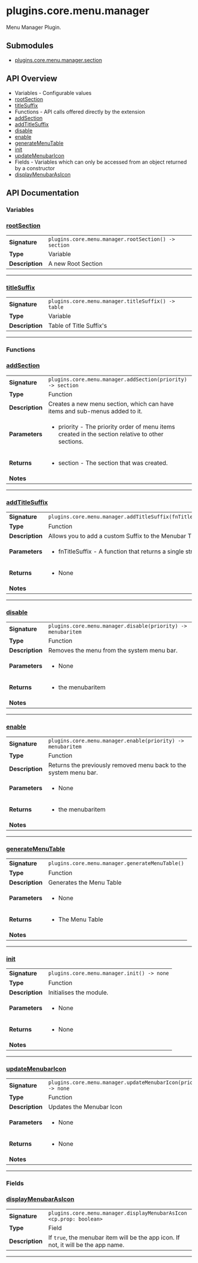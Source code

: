# plugins.core.menu.manager

Menu Manager Plugin.

## Submodules
 * [plugins.core.menu.manager.section](plugins.core.menu.manager.section.md)

## API Overview
* Variables - Configurable values
 * [rootSection](#rootsection)
 * [titleSuffix](#titlesuffix)
* Functions - API calls offered directly by the extension
 * [addSection](#addsection)
 * [addTitleSuffix](#addtitlesuffix)
 * [disable](#disable)
 * [enable](#enable)
 * [generateMenuTable](#generatemenutable)
 * [init](#init)
 * [updateMenubarIcon](#updatemenubaricon)
* Fields - Variables which can only be accessed from an object returned by a constructor
 * [displayMenubarAsIcon](#displaymenubarasicon)

## API Documentation

### Variables


### [rootSection](#rootsection)

|                                             |                                                                                     |
| --------------------------------------------|-------------------------------------------------------------------------------------|
| **Signature**                               | `plugins.core.menu.manager.rootSection() -> section`                                                                    |
| **Type**                                    | Variable                                                                     |
| **Description**                             | A new Root Section                                                                     |

---

### [titleSuffix](#titlesuffix)

|                                             |                                                                                     |
| --------------------------------------------|-------------------------------------------------------------------------------------|
| **Signature**                               | `plugins.core.menu.manager.titleSuffix() -> table`                                                                    |
| **Type**                                    | Variable                                                                     |
| **Description**                             | Table of Title Suffix's                                                                     |

---
### Functions


### [addSection](#addsection)

|                                             |                                                                                     |
| --------------------------------------------|-------------------------------------------------------------------------------------|
| **Signature**                               | `plugins.core.menu.manager.addSection(priority) -> section`                                                                    |
| **Type**                                    | Function                                                                     |
| **Description**                             | Creates a new menu section, which can have items and sub-menus added to it.                                                                     |
| **Parameters**                              | <ul><li>priority - The priority order of menu items created in the section relative to other sections.</li></ul> |
| **Returns**                                 | <ul><li>section - The section that was created.</li></ul>          |
| **Notes**                                   | <ul></ul>                |

---

### [addTitleSuffix](#addtitlesuffix)

|                                             |                                                                                     |
| --------------------------------------------|-------------------------------------------------------------------------------------|
| **Signature**                               | `plugins.core.menu.manager.addTitleSuffix(fnTitleSuffix)`                                                                    |
| **Type**                                    | Function                                                                     |
| **Description**                             | Allows you to add a custom Suffix to the Menubar Title                                                                     |
| **Parameters**                              | <ul><li>fnTitleSuffix - A function that returns a single string</li></ul> |
| **Returns**                                 | <ul><li>None</li></ul>          |
| **Notes**                                   | <ul></ul>                |

---

### [disable](#disable)

|                                             |                                                                                     |
| --------------------------------------------|-------------------------------------------------------------------------------------|
| **Signature**                               | `plugins.core.menu.manager.disable(priority) -> menubaritem`                                                                    |
| **Type**                                    | Function                                                                     |
| **Description**                             | Removes the menu from the system menu bar.                                                                     |
| **Parameters**                              | <ul><li>None</li></ul> |
| **Returns**                                 | <ul><li>the menubaritem</li></ul>          |
| **Notes**                                   | <ul></ul>                |

---

### [enable](#enable)

|                                             |                                                                                     |
| --------------------------------------------|-------------------------------------------------------------------------------------|
| **Signature**                               | `plugins.core.menu.manager.enable(priority) -> menubaritem`                                                                    |
| **Type**                                    | Function                                                                     |
| **Description**                             | Returns the previously removed menu back to the system menu bar.                                                                     |
| **Parameters**                              | <ul><li>None</li></ul> |
| **Returns**                                 | <ul><li>the menubaritem</li></ul>          |
| **Notes**                                   | <ul></ul>                |

---

### [generateMenuTable](#generatemenutable)

|                                             |                                                                                     |
| --------------------------------------------|-------------------------------------------------------------------------------------|
| **Signature**                               | `plugins.core.menu.manager.generateMenuTable()`                                                                    |
| **Type**                                    | Function                                                                     |
| **Description**                             | Generates the Menu Table                                                                     |
| **Parameters**                              | <ul><li>None</li></ul> |
| **Returns**                                 | <ul><li>The Menu Table</li></ul>          |
| **Notes**                                   | <ul></ul>                |

---

### [init](#init)

|                                             |                                                                                     |
| --------------------------------------------|-------------------------------------------------------------------------------------|
| **Signature**                               | `plugins.core.menu.manager.init() -> none`                                                                    |
| **Type**                                    | Function                                                                     |
| **Description**                             | Initialises the module.                                                                     |
| **Parameters**                              | <ul><li>None</li></ul> |
| **Returns**                                 | <ul><li>None</li></ul>          |
| **Notes**                                   | <ul></ul>                |

---

### [updateMenubarIcon](#updatemenubaricon)

|                                             |                                                                                     |
| --------------------------------------------|-------------------------------------------------------------------------------------|
| **Signature**                               | `plugins.core.menu.manager.updateMenubarIcon(priority) -> none`                                                                    |
| **Type**                                    | Function                                                                     |
| **Description**                             | Updates the Menubar Icon                                                                     |
| **Parameters**                              | <ul><li>None</li></ul> |
| **Returns**                                 | <ul><li>None</li></ul>          |
| **Notes**                                   | <ul></ul>                |

---
### Fields


### [displayMenubarAsIcon](#displaymenubarasicon)

|                                             |                                                                                     |
| --------------------------------------------|-------------------------------------------------------------------------------------|
| **Signature**                               | `plugins.core.menu.manager.displayMenubarAsIcon <cp.prop: boolean>`                                                                    |
| **Type**                                    | Field                                                                     |
| **Description**                             | If `true`, the menubar item will be the app icon. If not, it will be the app name.                                                                     |

---
